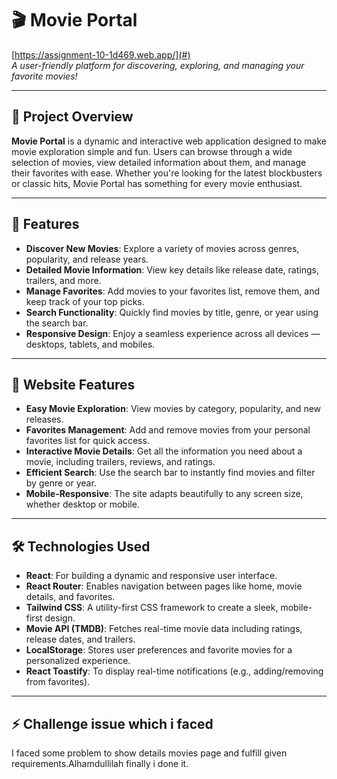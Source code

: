 # 🎬 Movie Portal

[https://assignment-10-1d469.web.app/](#)  
_A user-friendly platform for discovering, exploring, and managing your favorite movies!_

---

## 🌟 **Project Overview**

**Movie Portal** is a dynamic and interactive web application designed to make movie exploration simple and fun. Users can browse through a wide selection of movies, view detailed information about them, and manage their favorites with ease. Whether you're looking for the latest blockbusters or classic hits, Movie Portal has something for every movie enthusiast.

---

## 🚀 **Features**

- **Discover New Movies**: Explore a variety of movies across genres, popularity, and release years.
- **Detailed Movie Information**: View key details like release date, ratings, trailers, and more.
- **Manage Favorites**: Add movies to your favorites list, remove them, and keep track of your top picks.
- **Search Functionality**: Quickly find movies by title, genre, or year using the search bar.
- **Responsive Design**: Enjoy a seamless experience across all devices — desktops, tablets, and mobiles.

---

## 📌 **Website Features**

- **Easy Movie Exploration**: View movies by category, popularity, and new releases.
- **Favorites Management**: Add and remove movies from your personal favorites list for quick access.
- **Interactive Movie Details**: Get all the information you need about a movie, including trailers, reviews, and ratings.
- **Efficient Search**: Use the search bar to instantly find movies and filter by genre or year.
- **Mobile-Responsive**: The site adapts beautifully to any screen size, whether desktop or mobile.
---

## 🛠️ **Technologies Used**

- **React**: For building a dynamic and responsive user interface.
- **React Router**: Enables navigation between pages like home, movie details, and favorites.
- **Tailwind CSS**: A utility-first CSS framework to create a sleek, mobile-first design.
- **Movie API (TMDB)**: Fetches real-time movie data including ratings, release dates, and trailers.
- **LocalStorage**: Stores user preferences and favorite movies for a personalized experience.
- **React Toastify**: To display real-time notifications (e.g., adding/removing from favorites).

---

## ⚡ **Challenge issue which i faced**
 I faced some problem to show details movies page and fulfill given requirements.Alhamdullilah finally i done it.

